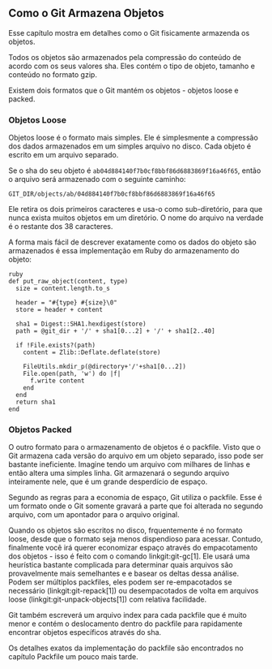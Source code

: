 ﻿## Como o Git Armazena Objetos ##

Esse capítulo mostra em detalhes como o Git fisicamente armazenda os objetos.

Todos os objetos são armazenados pela compressão do conteúdo de acordo com os
seus valores sha. Eles contém o tipo de objeto, tamanho e conteúdo no formato
gzip.

Existem dois formatos que o Git mantém os objetos - objetos loose e packed.

### Objetos Loose ###

Objetos loose é o formato mais simples. Ele é simplesmente a compressão dos dados
armazenados em um simples arquivo no disco. Cada objeto é escrito em um arquivo
separado.

Se o sha do seu objeto é <code>ab04d884140f7b0cf8bbf86d6883869f16a46f65</code>,
então o arquivo será armazenado com o seguinte caminho:

	GIT_DIR/objects/ab/04d884140f7b0cf8bbf86d6883869f16a46f65

Ele retira os dois primeiros caracteres e usa-o como sub-diretório, para que
nunca exista muitos objetos em um diretório. O nome do arquivo na verdade é o
restante dos 38 caracteres.

A forma mais fácil de descrever exatamente como os dados do objeto são
armazenados é essa implementação em Ruby do armazenamento do objeto:

	ruby
	def put_raw_object(content, type)
	  size = content.length.to_s

	  header = "#{type} #{size}\0"
	  store = header + content

	  sha1 = Digest::SHA1.hexdigest(store)
	  path = @git_dir + '/' + sha1[0...2] + '/' + sha1[2..40]

	  if !File.exists?(path)
	    content = Zlib::Deflate.deflate(store)

	    FileUtils.mkdir_p(@directory+'/'+sha1[0...2])
	    File.open(path, 'w') do |f|
	      f.write content
	    end
	  end
	  return sha1
	end

### Objetos Packed ###

O outro formato para o armazenamento de objetos é o packfile. Visto que o Git
armazena cada versão do arquivo em um objeto separado, isso pode ser bastante
ineficiente.
Imagine tendo um arquivo com milhares de linhas e então altera uma simples linha.
Git armazenará o segundo arquivo inteiramente nele, que é um grande desperdício
de espaço.

Segundo as regras para a economia de espaço, Git utiliza o packfile. Esse é um
formato onde o Git somente gravará a parte que foi alterada no segundo arquivo,
com um apontador para o arquivo original.

Quando os objetos são escritos no disco, frquentemente é no formato loose,
desde que o formato seja menos dispendioso para acessar. Contudo, finalmente
você irá querer economizar espaço através do empacotamento dos objetos - isso
é feito com o comando linkgit:git-gc[1]. Ele usará uma heurística bastante
complicada para determinar quais arquivos são provavelmente mais semelhantes e
e basear os deltas dessa análise. Podem ser múltiplos packfiles, eles podem ser
re-empacotados se necessário (linkgit:git-repack[1]) ou desempacotados de volta
em arquivos loose (linkgit:git-unpack-objects[1]) com relativa facilidade.

Git também escreverá um arquivo index para cada packfile que é muito menor e
contém o deslocamento dentro do packfile para rapidamente encontrar objetos
específicos através do sha.

Os detalhes exatos da implementação do packfile são encontrados no capítulo
Packfile um pouco mais tarde.
